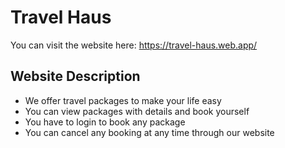 # Travel Haus

You can visit the website here: https://travel-haus.web.app/

## Website Description
* We offer travel packages to make your life easy
* You can view packages with details and book yourself 
* You have to login to book any package
* You can cancel any booking at any time through our website 

